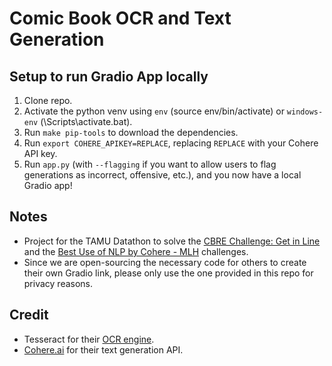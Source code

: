 # Comic Book OCR and Text Generation

## Setup to run Gradio App locally
1. Clone repo.
2. Activate the python venv using `env` (source env/bin/activate) or `windows-env` (<venv>\Scripts\activate.bat).
3. Run `make pip-tools` to download the dependencies.
4. Run `export COHERE_APIKEY=REPLACE`, replacing `REPLACE` with your Cohere API key.
5. Run `app.py` (with `--flagging` if you want to allow users to flag generations as incorrect, offensive, etc.), and you now have a local Gradio app!

## Notes
- Project for the TAMU Datathon to solve the [CBRE Challenge: Get in Line](https://tamudatathon.com/challenges/docs/cbre) and the [Best Use of NLP by Cohere - MLH](https://tamudatathon.com/challenges/docs/mlh_challenges#best-use-of-nlp-by-cohere---mlh) challenges.
- Since we are open-sourcing the necessary code for others to create their own Gradio link, please only use the one provided in this repo for privacy reasons.

## Credit
- Tesseract for their [OCR engine](https://github.com/tesseract-ocr/tesseract).
- [Cohere.ai](https://cohere.ai/) for their text generation API.
